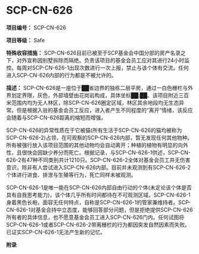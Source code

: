 # SCP-CN-626

**项目编号：** SCP-CN-626

**项目等级：** Safe

**特殊收容措施：** SCP-CN-626目前已被至于SCP基金会中国分部的房产名录之下，对外宣称因别墅拆除而隔绝。负责该项目的基金会员工应对其进行24小时监控。每周对SCP-CN-626-1出现次数进行一次上报，禁止与该个体有交流。任何进入SCP-CN-626内部的行为都是不被允许的。

**描述：** SCP-CN-626是一座位于██省边界的独栋二层平房，通过一白色栅栏与外界划定界限，灰色，外部墙壁由花岗岩构成，具体坐标██:██。该项目附近三百米范围内均为无人林区，除SCP-CN-626圈定区域，林区其余地段均无生态异常。但是根据入驻的基金会员工反应，进入者产生不同程度的“离开”情绪，该反应会随着与SCP-CN-626距离的缩短而增强。

SCP-CN-626的异常性质在于它被猫(所有生活于SCP-CN-626的猫均被称为SCP-CN-626-2)占领，在可观察的SCP-CN-626内部，暂无发现任何其他物种。所有被强行放入该项目范围的其他动物均会自动离开；种植的植物有明显的向外性，且很快会因缺少养分而死亡。根据记录，与SCP-CN-626-1供述，SCP-CN-626-2有47种不同类别共计1210只。SCP-CN-626-2全体对基金会员工并无伤害意识，除非有人尝试进入SCP-CN-626内部。目前并未观测到有SCP-CN-626-2个体进行进食、排泄与生殖等行为，死亡同样未被观测。

SCP-CN-626-1是唯一能在SCP-CN-626内部自由行动的个体(未定论该个体是否具有自我思考能力)，该个体几乎所有时间都待在不可观测区域。SCP-CN-626-1身着黑色长袍，面容无任何特点，自称是SCP-CN-626-1的管家兼维持者。SCP-CN-626-1对基金会持中立态度，能够回答部分问题，但是拒绝提供SCP-CN-626所有者的具体信息，也不愿意基金会员工进入SCP-CN-626门内。任何试图将SCP-CN-626-1或者SCP-CN-626-2带离栅栏的行为都因突发自然因素而失败。已证实SCP-CN-626-1无法产生新的记忆。

**附录** 




